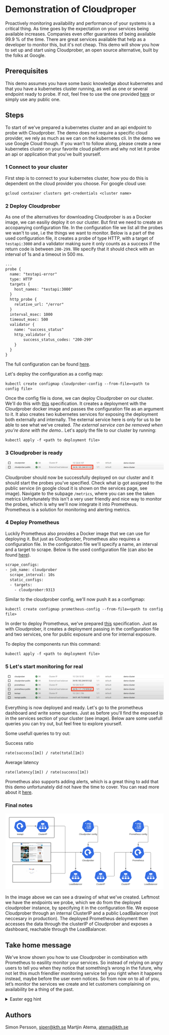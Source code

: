 # Demonstration of Cloudproper

Proactively monitoring availability and performance of your systems is a critical thing.
As time goes by the expectation on your services being available increases.
Companies even offer guarantees of being available 99.9 % of the time.
There are great services available that help as a developer to monitor this, but it's not cheap.
This demo will show you how to set up and start using Cloudprober, an open source alternative, built by the folks at Google.


## Prerequisites

This demo assumes you have some basic knowledge about kubernetes and that you have a kubernetes cluster running, as well as one or several endpoint ready to probe. If not, feel free to use the one provided [here](./testapi) or simply use any public one.

## Steps

To start of we've prepared a kubernetes cluster and an api endpoint to probe with Cloudprober. The demo does not require a specific cloud provider, we rely as much as we can on the kubernetes cli. In the demo we use Google Cloud though. If you wan't to follow along,
please create a new kubernetes cluster on your favorite cloud platform
and why not let it probe an api or application that you've built yourself.

### 1 Connect to your cluster
First step is to connect to your kubernetes cluster, how you do this is dependent on the cloud provider you choose. For google cloud use:
```
gcloud container clusters get-credentials <cluster name>
```

### 2 Deploy Cloudprober
As one of the alternatives for downloading Cloudprober is as a Docker image, we can easiliy deploy it on our cluster.
But first we need to create an accopanying configuration file. In the configuration file we list all the probes we wan't to use, i.e the things we want to monitor.
Below is a part of the used configuration file, it creates a probe of type HTTP, with a target of `testapi:3000` and a validator
making sure it only counts as a success if the return code is between `200-299`. We specify that it should check with an interval of 1s and a timeout in 500 ms.

```
...
probe {
  name: "testapi-error"
  type: HTTP
  targets {
    host_names: "testapi:3000"
  }
  http_probe {
    relative_url: "/error"
  }
  interval_msec: 1000
  timeout_msec: 500
  validator {
    name: "success_status"
    http_validator {
        success_status_codes: "200-299"
    }
  }
}
```
The full configuration can be found [here](./cloudprober/cloudprober.cfg).

Let's deploy the configuration as a config map:
```
kubectl create configmap cloudprober-config --from-file=<path to config file>
```

Once the config file is done, we can deploy Cloudprober on our cluster. We'll do this with [this](./cloudprober/deployment.yaml) specification.
It creates a deployment with the Cloudprober docker image and passes the configuration file as an argument to it. It also creates two kubernetes services
for exposing the deployment both externally and internally. The external service here is only for us to be able to see what we've created.
*The external service can be removed when you're done with the demo.*. Let's apply the file to our cluster by running:

```
kubectl apply -f <path to deployment file>
```


### 3 Cloudprober is ready

![image showing the deployed services](assets/gcloud_services_cp.png)

Cloudprober should now be successfully deployed on our cluster and it should start the probes you've specified.
Check what ip got assigned to the public service (in google cloud it is shown on the services page, see image).
Navigate to the subpage `/metrics`, where you can see the taken metrics
Unfortunately this isn't a very user friendly and nice way to monitor the probes, which is why we'll now integrate it into Prometheus.
Prometheus is a solution for monitoring and alerting metrics.

### 4 Deploy Prometheus
Luckily Prometheus also provides a Docker image that we can use for deploying it. But just as Cloudprober, Prometheus also requires a configuration file.
In the configuraton file we'll specify a name, an interval and a target to scrape. Below is the used configuration file
(can also be found [here](./prometheus/prometheus.yml)).
```
scrape_configs:
- job_name: cloudprober
  scrape_interval: 10s
  static_configs:
  - targets:
    - cloudprober:9313
```
Similar to the cloudprober config, we'll now push it as a configmap:
```
kubectl create configmap prometheus-config --from-file=<path to config file>
```

In order to deploy Prometheus, we've prepared [this](./prometheus/deployment.yaml) specification. Just as with Cloudprober, it creates a deployment passing in the configuration file and two services, one for public exposure and one for internal exposure.

To deploy the components run this command:
```
kubectl apply -f <path to deployment file>
```


### 5 Let's start monitoring for real

![image showing the deployed services](assets/gcloud_all_services.png)

Everything is now deployed and ready. Let's go to the prometheus dashboard and write some queries. Just as before you'll find the exposed ip in the services section of your cluster (see image). Below aare some usefull queries you can try out, but feel free to explore yourself.

Some usefull queries to try out:

Success ratio
```
rate(success[1m]) / rate(total[1m])
```

Average latency
```
rate(latency[1m]) / rate(success[1m])
```


Prometheus also supports adding alerts, which is a great thing to add that this demo unfortunately did not have the time to cover. You can read more about it [here](https://prometheus.io/docs/alerting/latest/overview/).

### Final notes

![architecture overview](./assets/arch.png)

In the image above we can see a drawing of what we've created. Leftmost we have the endpoints we probe, which we do from the deployed cloudprober instance, by specifying it in the configuration file. We expose Cloudprober through an internal ClusterIP and a public LoadBalancer (not neccesary in production). The deployed Prometheus deloyment then accesses the data through the clusterIP of Cloudprober and exposes a dashboard, reachable through the LoadBalancer. 

## Take home message

We've know shown you how to use Cloudprober in combination with Prometheus to easility monitor your services. So instead of relying on angry users to tell you when they notice that something’s wrong in the future, why not let this much friendlier monitoring service
tell you right when it happens instead, maybe before the user even notices.
So from now on to all of you, let’s monitor the services we create and let customers complaining on availability be a thing of the past.

<details>
<summary>Easter egg hint</summary>
    Did you notice the "real" prometheus, if not, can you guess what it is? (hint: https://www.imdb.com/title/tt1446714/)
</details>

## Authors

Simon Persson, siper@kth.se
Martjin Atema, atema@kth.se

